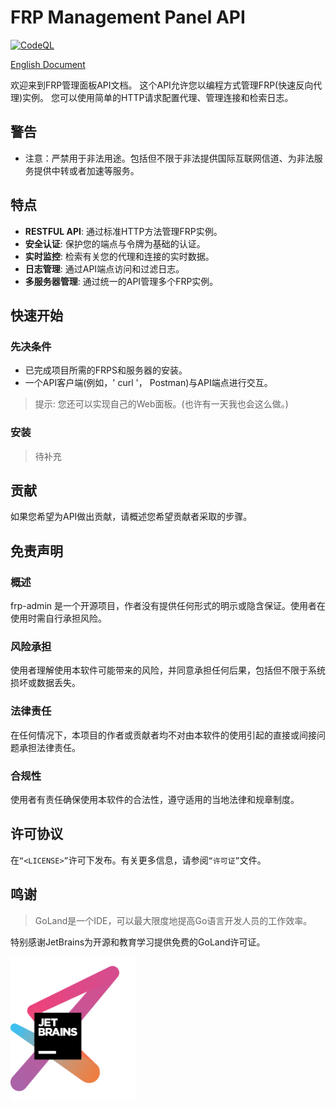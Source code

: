 # FRP Management Panel API

[![CodeQL](https://github.com/shawngao-org/frp-admin/actions/workflows/github-code-scanning/codeql/badge.svg)](https://github.com/shawngao-org/frp-admin/actions/workflows/github-code-scanning/codeql)

[English Document](./README.md)

欢迎来到FRP管理面板API文档。
这个API允许您以编程方式管理FRP(快速反向代理)实例。
您可以使用简单的HTTP请求配置代理、管理连接和检索日志。

## 警告

- 注意：严禁用于非法用途。包括但不限于非法提供国际互联网信道、为非法服务提供中转或者加速等服务。

## 特点

- **RESTFUL API**: 通过标准HTTP方法管理FRP实例。
- **安全认证**: 保护您的端点与令牌为基础的认证。
- **实时监控**: 检索有关您的代理和连接的实时数据。
- **日志管理**: 通过API端点访问和过滤日志。
- **多服务器管理**: 通过统一的API管理多个FRP实例。

## 快速开始

### 先决条件

- 已完成项目所需的FRPS和服务器的安装。
- 一个API客户端(例如，' curl '， Postman)与API端点进行交互。

> 提示: 您还可以实现自己的Web面板。(也许有一天我也会这么做。)

### 安装

> 待补充

## 贡献

如果您希望为API做出贡献，请概述您希望贡献者采取的步骤。

## 免责声明

### 概述

frp-admin 是一个开源项目，作者没有提供任何形式的明示或隐含保证。使用者在使用时需自行承担风险。

### 风险承担

使用者理解使用本软件可能带来的风险，并同意承担任何后果，包括但不限于系统损坏或数据丢失。

### 法律责任

在任何情况下，本项目的作者或贡献者均不对由本软件的使用引起的直接或间接问题承担法律责任。

### 合规性

使用者有责任确保使用本软件的合法性，遵守适用的当地法律和规章制度。

## 许可协议

在`“<LICENSE>”`许可下发布。有关更多信息，请参阅`“许可证”`文件。

## 鸣谢

> GoLand是一个IDE，可以最大限度地提高Go语言开发人员的工作效率。

特别感谢JetBrains为开源和教育学习提供免费的GoLand许可证。

[<img src="./jetbrains-variant-3.png" width="200"/>]()
